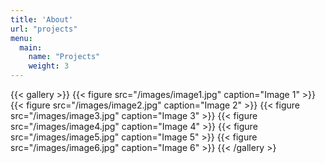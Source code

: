 ```yaml
---
title: 'About'
url: "projects"
menu:
  main:
    name: "Projects"
    weight: 3
---
```


{{< gallery >}}
{{< figure src="/images/image1.jpg" caption="Image 1" >}}
{{< figure src="/images/image2.jpg" caption="Image 2" >}}
{{< figure src="/images/image3.jpg" caption="Image 3" >}}
{{< figure src="/images/image4.jpg" caption="Image 4" >}}
{{< figure src="/images/image5.jpg" caption="Image 5" >}}
{{< figure src="/images/image6.jpg" caption="Image 6" >}}
{{< /gallery >}